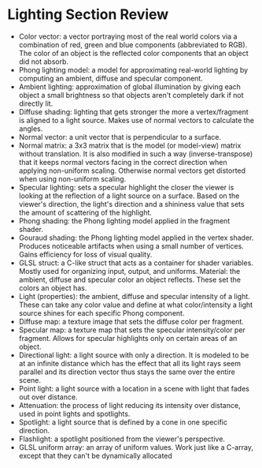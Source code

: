 # Lighting Section Review

* Color vector: a vector portraying most of the real world colors via a combination of red, green and blue components (abbreviated to RGB). The color of an object is the reflected color components that an object did not absorb.
* Phong lighting model: a model for approximating real-world lighting by computing an ambient, diffuse and specular component.
* Ambient lighting: approximation of global illumination by giving each object a small brightness so that objects aren't completely dark if not directly lit.
* Diffuse shading: lighting that gets stronger the more a vertex/fragment is aligned to a light source. Makes use of normal vectors to calculate the angles.
* Normal vector: a unit vector that is perpendicular to a surface.
* Normal matrix: a 3x3 matrix that is the model (or model-view) matrix without translation. It is also modified in such a way (inverse-transpose) that it keeps normal vectors facing in the correct direction when applying non-uniform scaling. Otherwise normal vectors get distorted when using non-uniform scaling.
* Specular lighting: sets a specular highlight the closer the viewer is looking at the reflection of a light source on a surface. Based on the viewer's direction, the light's direction and a shininess value that sets the amount of scattering of the highlight.
* Phong shading: the Phong lighting model applied in the fragment shader.
* Gouraud shading: the Phong lighting model applied in the vertex shader. Produces noticeable artifacts when using a small number of vertices. Gains efficiency for loss of visual quality.
* GLSL struct: a C-like struct that acts as a container for shader variables. Mostly used for organizing input, output, and uniforms.
Material: the ambient, diffuse and specular color an object reflects. These set the colors an object has.
* Light (properties): the ambient, diffuse and specular intensity of a light. These can take any color value and define at what color/intensity a light source shines for each specific Phong component.
* Diffuse map: a texture image that sets the diffuse color per fragment.
* Specular map: a texture map that sets the specular intensity/color per fragment. Allows for specular highlights only on certain areas of an object.
* Directional light: a light source with only a direction. It is modeled to be at an infinite distance which has the effect that all its light rays seem parallel and its direction vector thus stays the same over the entire scene.
* Point light: a light source with a location in a scene with light that fades out over distance.
* Attenuation: the process of light reducing its intensity over distance, used in point lights and spotlights.
* Spotlight: a light source that is defined by a cone in one specific direction.
* Flashlight: a spotlight positioned from the viewer's perspective.
* GLSL uniform array: an array of uniform values. Work just like a C-array, except that they can't be dynamically allocated